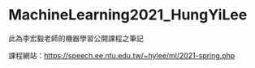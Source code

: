 # MachineLearning2021_HungYiLee
此為李宏毅老師的機器學習公開課程之筆記

課程網站：https://speech.ee.ntu.edu.tw/~hylee/ml/2021-spring.php
